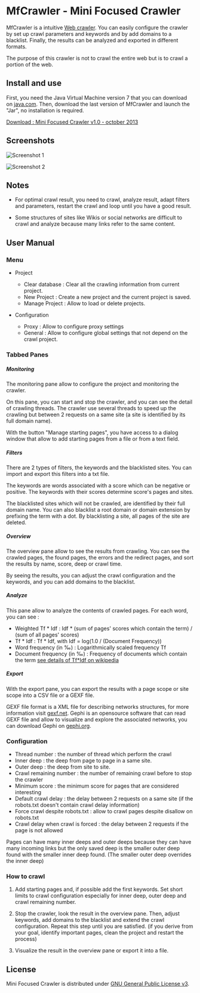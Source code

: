 MfCrawler - Mini Focused Crawler 
=================================
MfCrawler is a intuitive [Web crawler](http://en.wikipedia.org/wiki/Web_crawler).
You can easily configure the crawler by set up crawl parameters and keywords and by add domains
to a blacklist. Finally, the results can be analyzed and exported in different formats.

The purpose of this crawler is not to crawl the entire web but is to crawl a portion of the web.

Install and use
---------------
First, you need the Java Virtual Machine version 7 that you can download on
[java.com](http://java.com). Then, download the last version of MfCrawler and launch
the "Jar", no installation is required.

[Download : Mini Focused Crawler v1.0 - october 2013](http://lbertelo.free.fr/mfcrawler/mfcrawler_v1.0.jar)

Screenshots
-----------
![Screenshot 1](http://lbertelo.free.fr/mfcrawler/mfcrawler_screenshot_4.png)

![Screenshot 2](http://lbertelo.free.fr/mfcrawler/mfcrawler_screenshot_5.png)

Notes
-----
* For optimal crawl result, you need to crawl, analyze result, adapt filters and parameters,
restart the crawl and loop until you have a good result. 

* Some structures of sites like Wikis or social networks are difficult to crawl and analyze because
many links refer to the same content.

User Manual
-----------

### Menu

* Project
    * Clear database : Clear all the crawling information from current project.
    * New Project : Create a new project and the current project is saved.
    * Manage Project : Allow to load or delete projects.
    
* Configuration
    * Proxy : Allow to configure proxy settings
    * General : Allow to configure global settings that not depend on the crawl project.

### Tabbed Panes

##### Monitoring

The monitoring pane allow to configure the project and monitoring the crawler.

On this pane, you can start and stop the crawler, and you can see the detail of crawling 
threads. The crawler use several threads to speed up the crawling but between 2 requests
on a same site (a site is identified by its full domain name).

With the button "Manage starting pages", you have access to a dialog window that allow
to add starting pages from a file or from a text field.

##### Filters

There are 2 types of filters, the keywords and the blacklisted sites.
You can import and export this filters into a txt file.

The keywords are words associated with a score which can be negative or positive.
The keywords with their scores determine score's pages and sites.

The blacklisted sites which will not be crawled, are identified by their full domain name.
You can also blacklist a root domain or domain extension by prefixing the term with a dot.
By blacklisting a site, all pages of the site are deleted.

##### Overview

The overview pane allow to see the results from crawling. You can see the crawled pages,
the found pages, the errors and the redirect pages, and sort the results by name, score,
deep or crawl time.

By seeing the results, you can adjust the crawl configuration and the keywords, and you can
add domains to the blacklist.

##### Analyze

This pane allow to analyze the contents of crawled pages.
For each word, you can see :
* Weighted Tf * Idf : Idf * (sum of pages' scores which contain the term) / (sum of all pages' scores)
* Tf * Idf : Tf * Idf, with Idf = log(1.0 / (Document Frequency))
* Word frequency (in ‰) : Logarithmically scaled frequency Tf
* Document frequency (in  ‰) : Frequency of documents which contain the term
[see details of Tf*Idf on wikipedia](http://en.wikipedia.org/wiki/Tf%E2%80%93idf)

##### Export

With the export pane, you can export the results with a page scope or site scope into
a CSV file or a GEXF file.

GEXF file format is a XML file for describing networks structures, for more information
visit [gexf.net](http://gexf.net). Gephi is an opensource software that can read GEXF file
and allow to visualize and explore the associated networks, you can download Gephi on
[gephi.org](http://gephi.org/).

### Configuration

* Thread number : the number of thread which perform the crawl
* Inner deep : the deep from page to page in a same site.
* Outer deep : the deep from site to site.
* Crawl remaining number : the number of remaining crawl before to stop the crawler
* Minimum score : the minimum score for pages that are considered interesting
* Default crawl delay : the delay between 2 requests on a same site
(if the robots.txt doesn't contain crawl delay information)
* Force crawl despite robots.txt : allow to crawl pages despite disallow on robots.txt
* Crawl delay when crawl is forced : the delay between 2 requests if the page is not allowed

Pages can have many inner deeps and outer deeps because they can have many incoming links
but the only saved deep is the smaller outer deep found with the smaller inner deep found.
(The smaller outer deep overrides the inner deep)

### How to crawl

1. Add starting pages and, if possible add the first keywords. Set short limits to
crawl configuration especially for inner deep, outer deep and crawl remaining number.

2. Stop the crawler, look the result in the overview pane. Then, adjust keywords, add 
domains to the blacklist and extend the crawl configuration. Repeat this step
until you are satisfied. (if you derive from your goal, identify important pages,
clean the project and restart the process)

3. Visualize the result in the overview pane or export it into a file.

License
-------
Mini Focused Crawler is distributed under
[GNU General Public License v3](http://www.gnu.org/licenses/gpl.html).
